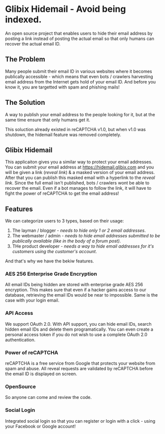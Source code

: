 # Glibix Hidemail - Avoid being indexed.

An open source project that enables users to hide their email address by posting a link instead of posting the actual email so that only humans can recover the actual email ID.

## The Problem

Many people submit their email ID in various websites where it becomes publically accessible - which means that even bots / crawlers harvesting email address from the Internet gets hold of your email ID. And before you know it, you are targetted with spam and phishing mails!

## The Solution

A way to publish your email address to the people looking for it, but at the same time ensure that only humans get it.

This soluction already existed in reCAPTCHA v1.0, but when v1.0 was shutdown, the hidemail feature was removed completely.

## Glibix Hidemail

This applicaiton gives you a similar way to protect your email addresses. You can submit your email address at https://hidemail.glibix.com and you will be given a link (_reveal link_) & a masked version of your email address. After that you can publish this masked email with a hyperlink to the _reveal link_. Since the full email isn't published, bots / crawlers wont be able to recover the email. Even if a bot manages to follow the link, it will have to fight the power of reCAPTCHA to get the email address!

## Features

We can categorize users to 3 types, based on their usage:
1. The layman / blogger - _needs to hide only 1 or 2 email addresses_.
1. The webmaster / admin - _needs to hide email addresses submitted to be publically available (like in the body of a forum post)_.
1. THe product developer - _needs a way to hide email addresses for it's customers using the customer's account_.

And that's why we have the bekiw features.

### AES 256 Enterprise Grade Encryption

All email IDs being hidden are stored with enterprise grade AES 256 encryption. This makes sure that even if a hacker gains access to our database, retrieving the email IDs would be near to impossible. Same is the case with your login email.

### API Access

We support OAuth 2.0. With API support, you can hide email IDs, search hidden email IDs and delete them programatically. You can even create a personal access token if you do not wish to use a complete OAuth 2.0 authentication.

### Power of reCAPTCHA

reCAPTCHA is a free service from Google that protects your website from spam and abuse. All reveal requests are validated by reCAPTCHA before the email ID is displayed on screen.

### OpenSource

So anyone can come and review the code.

### Social Login

Integrated social login so that you can register or login with a click - using your Facebook or Google account!
